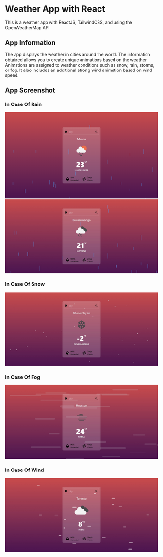 # Weather App with React

This is a weather app with ReactJS, TailwindCSS, and using the OpenWeatherMap API


## App Information
The app displays the weather in cities around the world. The information obtained allows you to create unique animations based on the weather. Animations are assigned to weather conditions such as snow, rain, storms, or fog. It also includes an additional strong wind animation based on wind speed.

## App Screenshot

### In Case Of Rain
![Rain](image-readme/rain.png)
![Drizzle](image-readme/rain%202.jpeg)

### In Case Of Snow
![Drizzle](image-readme/snow.jpeg)

### In Case Of Fog
![Drizzle](image-readme/fog.jpeg)

### In Case Of Wind
![Drizzle](image-readme/wind.jpeg)
